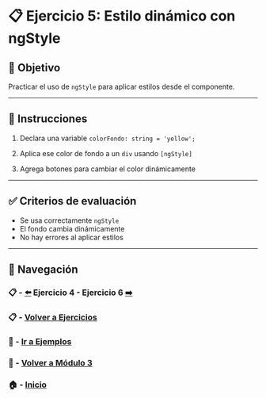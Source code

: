 # 📋 Ejercicio 5: Estilo dinámico con ngStyle

## 🎯 Objetivo
Practicar el uso de `ngStyle` para aplicar estilos desde el componente.

---

## 📝 Instrucciones
1. Declara una variable `colorFondo: string = 'yellow';`

2. Aplica ese color de fondo a un `div` usando `[ngStyle]`

3. Agrega botones para cambiar el color dinámicamente

---

## ✅ Criterios de evaluación
- Se usa correctamente `ngStyle`
- El fondo cambia dinámicamente
- No hay errores al aplicar estilos

---

## 🔁 Navegación

### 📋 - [⬅️](./Ejercicio_4.md) Ejercicio 4 - Ejercicio 6 [➡️](./Ejercicio_6.md)

### 📋 - [Volver a Ejercicios](../README.md)

### 🧪 - [Ir a Ejemplos](../../Ejemplos/README.md)

### 📘 - [Volver a Módulo 3](../../Modulo_3.md) 

### 🏠 - [Inicio](../../../README.md)
